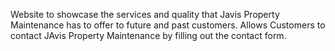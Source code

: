 Website to showcase the services and quality that Javis Property Maintenance has to offer to future and past customers.
Allows Customers to contact JAvis Property Maintenance by filling out the contact form.
